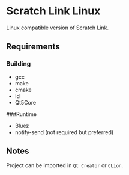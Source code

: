 # Scratch Link Linux

Linux compatible version of Scratch Link.

## Requirements

### Building

* gcc
* make
* cmake
* ld
* Qt5Core

###Runtime

* Bluez
* notify-send (not required but preferred)

## Notes

Project can be imported in `Qt Creator` or `CLion`.
